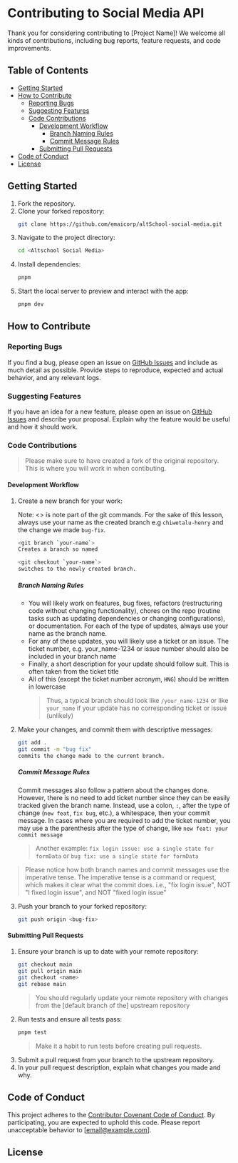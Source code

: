 # Contributing to Social Media API

Thank you for considering contributing to [Project Name]! We welcome all kinds of contributions, including bug reports, feature requests, and code improvements.

## Table of Contents

- [Getting Started](#getting-started)
- [How to Contribute](#how-to-contribute)
  - [Reporting Bugs](#reporting-bugs)
  - [Suggesting Features](#suggesting-features)
  - [Code Contributions](#code-contributions)
    - [Development Workflow](#development-workflow)
      - [Branch Naming Rules](#branch-naming-rules)
      - [Commit Message Rules](#commit-message-rules)
    - [Submitting Pull Requests](#submitting-pull-requests)
- [Code of Conduct](#code-of-conduct)
- [License](#license)

## Getting Started

1. Fork the repository.
2. Clone your forked repository:
   ```sh
   git clone https://github.com/emaicorp/altSchool-social-media.git
   ```
3. Navigate to the project directory:
   ```sh
   cd <Altschool Social Media>
   ```
4. Install dependencies:
   ```sh
   pnpm
   ```
5. Start the local server to preview and interact with the app:
   ```sh
   pnpm dev
   ```

## How to Contribute

### Reporting Bugs

If you find a bug, please open an issue on [GitHub Issues](https://github.com/emaicorp/altSchool-social-media/issues) and include as much detail as possible. Provide steps to reproduce, expected and actual behavior, and any relevant logs.

### Suggesting Features

If you have an idea for a new feature, please open an issue on [GitHub Issues](https://github.com/emaicorp/altSchool-social-media/issues) and describe your proposal. Explain why the feature would be useful and how it should work.

### Code Contributions

> Please make sure to have created a fork of the original repository. This is where you will work in when contibuting.

#### Development Workflow

1. Create a new branch for your work:

    Note: <> is note part of the git commands.
    For the sake of this lesson, always use your name as the created branch e.g `chiwetalu-henry` and the change we made `bug-fix`.
   ```sh
   <git branch `your-name`>
   Creates a branch so named
   ```  
   ```sh
   <git checkout `your-name`>
   switches to the newly created branch.
   ```
   
   ##### Branch Naming Rules
   - You will likely work on features, bug fixes, refactors (restructuring code without changing functionality), chores on the repo (routine tasks such as updating dependencies or changing configurations), or documentation. For each of the type of updates, always use your name as the branch name.
   - For any of these updates, you will likely use a ticket or an issue. The ticket number, e.g. your_name-1234 or issue number should also be included in your branch name
   - Finally, a short description for your update should follow suit. This is often taken from the ticket title
   - All of this (except the ticket number acronym, `HNG`) should be written in lowercase
     > Thus, a typical branch should look like `/your_name-1234` or like `your_name` if your update has no corresponding ticket or issue (unlikely)
2. Make your changes, and commit them with descriptive messages:

   ```sh
   git add .
   git commit -m "bug fix"
   commits the change made to the current branch.
   ```

   ##### Commit Message Rules

   Commit messages also follow a pattern about the changes done. However, there is no need to add ticket number since they can be easily tracked given the branch name. Instead, use a colon, `:`, after the type of change (`new feat`, `fix bug`, etc.), a whitespace, then your commit message. In cases where you are required to add the ticket number, you may use a the parenthesis after the type of change, like `new feat: your commit message`

   > Another example: `fix login issue: use a single state for formData` or `bug fix: use a single state for formData`

> Please notice how both branch names and commit messages use the imperative tense. The imperative tense is a command or request, which makes it clear what the commit does. i.e., "fix login issue", NOT "I fixed login issue", and NOT "fixed login issue"

3. Push your branch to your forked repository:
   ```sh
   git push origin <bug-fix>
   ```

#### Submitting Pull Requests

1. Ensure your branch is up to date with your remote repository:
   ```sh
   git checkout main
   git pull origin main
   git checkout <name>
   git rebase main
   ```
   > You should regularly update your remote repository with changes from the [default branch of the] upstream repository
2. Run tests and ensure all tests pass:
   ```sh
   pnpm test
   ```
   > Make it a habit to run tests before creating pull requests.
3. Submit a pull request from your branch to the upstream repository.
4. In your pull request description, explain what changes you made and why.

## Code of Conduct

This project adheres to the [Contributor Covenant Code of Conduct](https://www.contributor-covenant.org/version/2/0/code_of_conduct/). By participating, you are expected to uphold this code. Please report unacceptable behavior to [email@example.com].

## License
